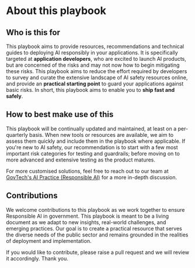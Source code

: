 # About this playbook 

## Who is this for 

This playbook aims to provide resources, recommendations and technical guides to deploying AI responsibly in your applications. It is specifically targeted at **application developers**, who are excited to launch AI products, but are concerned of the risks and may not now how to begin mitigating these risks. This playbook aims to reduce the effort required by developers to survey and curate the extensive landscape of AI safety resources online, and provide an **practical starting point** to guard your applications against basic risks. In short, this playbook aims to enable you to **ship fast and safely**. 

## How to best make use of this 

This playbook will be continually updated and maintained, at least on a per-quarterly basis. When new tools or resources are available, we aim to assess them quickly and include them in the playbook where applicable. If you're new to AI safety, our recommendation is to start with a few most important risk categories for testing and guardrails; before moving on to more advanced and extensive testing as the product matures. 

For more customised solutions, feel free to reach out to our team at [GovTech's AI Practice (Responsible AI)](mailto:jessica_foo@tech.gov.sg) for a more in-depth discussion. 

## Contributions

We welcome contributions to this playbook as we work together to ensure Responsible AI in government. This playbook is meant to be a living document as we adapt to new insights, real-world challenges, and emerging practices. Our goal is to create a practical resource that serves the diverse needs of the public sector and remains grounded in the realities of deployment and implementation. 

If you would like to contribute, please raise a pull request and we will review it accordingly. Thank you. 